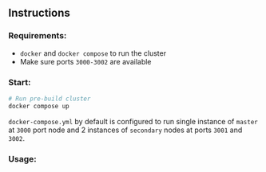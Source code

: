## Instructions
### Requirements:
* `docker` and `docker compose` to run the cluster
* Make sure ports `3000-3002` are available

### Start:
```bash
# Run pre-build cluster 
docker compose up
```
`docker-compose.yml` by default is configured to run single instance of `master` at `3000` port node and 2 instances of `secondary` nodes at ports `3001` and `3002`.

### Usage:
